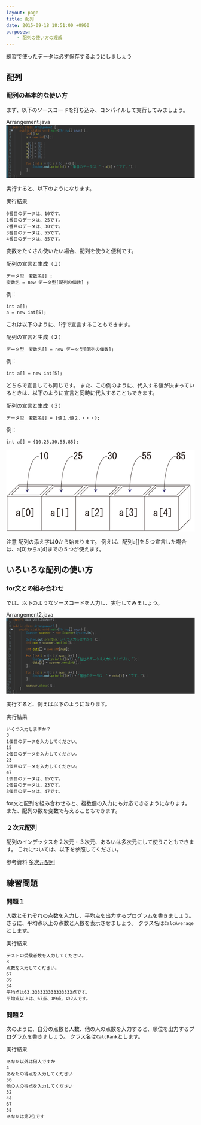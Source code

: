 ```yaml
---
layout: page
title: 配列
date: 2015-09-18 18:51:00 +0900
purposes:
    - 配列の使い方の理解
---
```


練習で使ったデータは必ず保存するようにしましょう

配列
--------------

### 配列の基本的な使い方

まず、以下のソースコードを打ち込み、コンパイルして実行してみましょう。

Arrangement.java
![](./pic/Arrangement.png)

実行すると、以下のようになります。

実行結果

    0番目のデータは、10です。
    1番目のデータは、25です。
    2番目のデータは、30です。
    3番目のデータは、55です。
    4番目のデータは、85です。

変数をたくさん使いたい場合、配列を使うと便利です。

配列の宣言と生成（１）

    データ型　変数名[] ;
    変数名 = new データ型[配列の個数] ;

例：

    int a[];
    a = new int[5];

これは以下のように、1行で宣言することもできます。

配列の宣言と生成（２）

    データ型　変数名[] = new データ型[配列の個数];

例：

    int a[] = new int[5];

どちらで宣言しても同じです。
また、この例のように、代入する値が決まっているときは、以下のように宣言と同時に代入することもできます。

配列の宣言と生成（３）

    データ型　変数名[] = {値１,値２,・・・};

例：

    int a[] = {10,25,30,55,85};

![](./pic/array01.png)

注意
配列の添え字は**0**から始まります。
例えば、配列a[]を５つ宣言した場合は、a[0]からa[4]までの５つが使えます。

いろいろな配列の使い方
--------------

### for文との組み合わせ

では、以下のようなソースコードを入力し、実行してみましょう。

Arrangement2.java
![](./pic/Arrangement2.png)

実行すると、例えば以下のようになります。

実行結果

    いくつ入力しますか？
    3
    1個目のデータを入力してください。
    15
    2個目のデータを入力してください。
    23
    3個目のデータを入力してください。
    47
    1個目のデータは、15です。
    2個目のデータは、23です。
    3個目のデータは、47です。

for文と配列を組み合わせると、複数個の入力にも対応できるようになります。
また、配列の数を変数で与えることもできます。

### ２次元配列

配列のインデックスを２次元・３次元、あるいは多次元にして使うこともできます。
これについては、以下を参照してください。

<span class="label label-info">参考資料</span> [多次元配列](../appendix/array.html)

練習問題
--------------

### 問題１

人数とそれぞれの点数を入力し、平均点を出力するプログラムを書きましょう。
さらに、平均点以上の点数と人数を表示させましょう。
クラス名は`CalcAverage`とします。

実行結果

    テストの受験者数を入力してください。
    3
    点数を入力してください。
    67
    89
    34
    平均点は63.333333333333333点です。
    平均点以上は、67点、89点、の2人です。

### 問題２

次のように、自分の点数と人数、他の人の点数を入力すると、順位を出力するプログラムを書きましょう。
クラス名は`CalcRank`とします。

実行結果

    あなた以外は何人ですか
    4
    あなたの得点を入力してください
    56
    他の人の得点を入力してください
    32
    44
    67
    38
    あなたは第2位です
